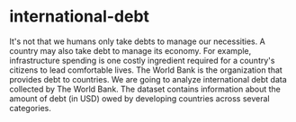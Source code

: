 # international-debt
It's not that we humans only take debts to manage our necessities. A country may also take debt to manage its economy. For example, infrastructure spending is one costly ingredient required for a country's citizens to lead comfortable lives. The World Bank is the organization that provides debt to countries. We are going to analyze international debt data collected by The World Bank. The dataset contains information about the amount of debt (in USD) owed by developing countries across several categories.
